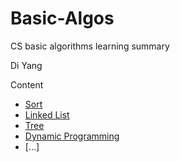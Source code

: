 # Basic-Algos
CS basic algorithms learning summary

Di Yang

Content

- [Sort](https://github.com/YangDi666/Basic-Algos/tree/master/algos_sort)
- [Linked List](https://github.com/YangDi666/Basic-Algos/tree/master/LinkedList)
- [Tree](https://github.com/YangDi666/Basic-Algos/tree/master/Tree)
- [Dynamic Programming](https://github.com/YangDi666/Basic-Algos/tree/master/DP)
- [...]
